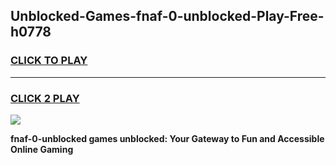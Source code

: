 
## Unblocked-Games-fnaf-0-unblocked-Play-Free-h0778
<h3>
<a href="https://premium76.site?title=fnaf-0-unblocked&ref=12A">CLICK TO PLAY</a></h3>
<hr>

<h3>
<a href="https://premium76.site?title=fnaf-0-unblocked&ref=12A">CLICK 2 PLAY</a>
  
</h3>

<a href="https://premium76.site?title=fnaf-0-unblocked&ref=12A"><img src="https://clearcache.store/games.png"></a>


**fnaf-0-unblocked games unblocked: Your Gateway to Fun and Accessible Online Gaming**

